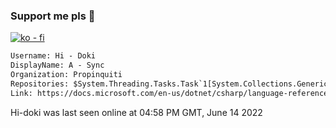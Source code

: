 ### Support me pls 🙏

[![ko - fi](https://ko-fi.com/img/githubbutton_sm.svg)](https://ko-fi.com/O5O4D6DP7)

  ```txt
  Username: Hi - Doki
  DisplayName: A - Sync
  Organization: Propinquiti
  Repositories: $System.Threading.Tasks.Task`1[System.Collections.Generic.IReadOnlyList`1[Octokit.Repository]]
  Link: https://docs.microsoft.com/en-us/dotnet/csharp/language-reference/keywords/async
  ```       
 Hi-doki was last seen online at 04:58 PM GMT, June 14 2022